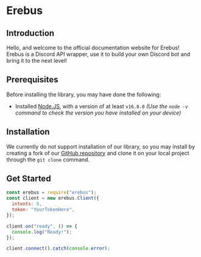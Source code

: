 # Erebus

## Introduction

Hello, and welcome to the official documentation website for Erebus! Erebus is a Discord API wrapper, use it to build your own Discord bot and bring it to the next level!

## Prerequisites

Before installing the library, you may have done the following:

- Installed [Node.JS](https://nodejs.org/en/download/), with a version of at least `v16.0.0` _(Use the `node -v` command to check the version you have installed on your device)_

## Installation

We currently do not support installation of our library, so you may install by creating a fork of our [GitHub repository](https://github.com/ATN-Development/erebus) and clone it on your local project through the `git clone` command.

## Get Started

```javascript
const erebus = require("erebus");
const client = new erebus.Client({
  intents: 0,
  token: "YourTokenHere",
});

client.on("ready", () => {
  console.log("Ready!");
});

client.connect().catch(console.error);
```
